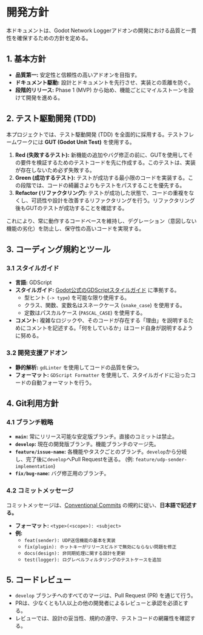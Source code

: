 # 開発方針

本ドキュメントは、Godot Network Loggerアドオンの開発における品質と一貫性を確保するための方針を定める。

## 1. 基本方針

- **品質第一:** 安定性と信頼性の高いアドオンを目指す。
- **ドキュメント駆動:** 設計とドキュメントを先行させ、実装との乖離を防ぐ。
- **段階的リリース:** Phase 1 (MVP) から始め、機能ごとにマイルストーンを設けて開発を進める。

## 2. テスト駆動開発 (TDD)

本プロジェクトでは、テスト駆動開発 (TDD) を全面的に採用する。テストフレームワークには **GUT (Godot Unit Test)** を使用する。

1.  **Red (失敗するテスト):** 新機能の追加やバグ修正の前に、GUTを使用してその要件を検証するためのテストコードを先に作成する。このテストは、実装が存在しないため必ず失敗する。
2.  **Green (成功するテスト):** テストが成功する最小限のコードを実装する。この段階では、コードの綺麗さよりもテストをパスすることを優先する。
3.  **Refactor (リファクタリング):** テストが成功した状態で、コードの重複をなくし、可読性や設計を改善するリファクタリングを行う。リファクタリング後もGUTのテストが成功することを確認する。

これにより、常に動作するコードベースを維持し、デグレーション（意図しない機能の劣化）を防止し、保守性の高いコードを実現する。

## 3. コーディング規約とツール

### 3.1 スタイルガイド
- **言語:** GDScript
- **スタイルガイド:** [Godot公式のGDScriptスタイルガイド](https://docs.godotengine.org/en/stable/tutorials/scripting/gdscript/style_guide.html) に準拠する。
    - 型ヒント (`-> type`) を可能な限り使用する。
    - クラス、関数、変数名はスネークケース (`snake_case`) を使用する。
    - 定数はパスカルケース (`PASCAL_CASE`) を使用する。
- **コメント:** 複雑なロジックや、そのコードが存在する「理由」を説明するためにコメントを記述する。「何をしているか」はコード自身が説明するように努める。

### 3.2 開発支援アドオン
- **静的解析:** `gdLinter` を使用してコードの品質を保つ。
- **フォーマット:** `GDScript Formatter` を使用して、スタイルガイドに沿ったコードの自動フォーマットを行う。

## 4. Git利用方針

### 4.1 ブランチ戦略

- **`main`:** 常にリリース可能な安定版ブランチ。直接のコミットは禁止。
- **`develop`:** 現在の開発版ブランチ。機能ブランチのマージ先。
- **`feature/issue-name`:** 各機能やタスクごとのブランチ。`develop`から分岐し、完了後に`develop`へPull Requestを送る。 (例: `feature/udp-sender-implementation`)
- **`fix/bug-name`:** バグ修正用のブランチ。

### 4.2 コミットメッセージ

コミットメッセージは、[Conventional Commits](https://www.conventionalcommits.org/ja/v1.0.0/) の規約に従い、**日本語で記述する。**

- **フォーマット:** `<type>(<scope>): <subject>`
- **例:**
    - `feat(sender): UDP送信機能の基本を実装`
    - `fix(plugin): ホットキーがリリースビルドで無効にならない問題を修正`
    - `docs(design): 非同期処理に関する設計を更新`
    - `test(logger): ログレベルフィルタリングのテストケースを追加`

## 5. コードレビュー

- `develop` ブランチへのすべてのマージは、Pull Request (PR) を通じて行う。
- PRは、少なくとも1人以上の他の開発者によるレビューと承認を必須とする。
- レビューでは、設計の妥当性、規約の遵守、テストコードの網羅性を確認する。
